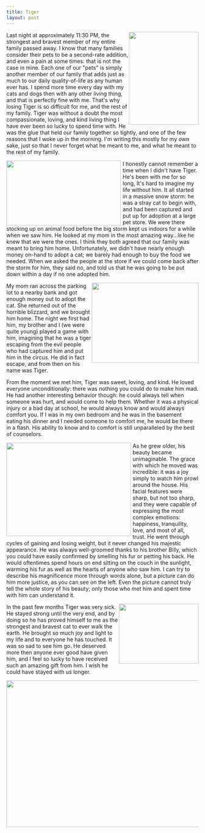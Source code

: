 ```yaml
---
title: Tiger
layout: post
---
```


<a href="http://cartera.me/blog/wp-content/uploads/DVC00025.jpg"><img class="size-full wp-image-224 alignright" style="float: right;" title="DVC00025" src="http://cartera.me/blog/wp-content/uploads/DVC00025.jpg" alt="" width="183" height="243" /></a>Last night at approximately 11:30 PM, the strongest and bravest member of my entire family passed away. I know that many families consider their pets to be a second-rate addition, and even a pain at some times: that is not the case in mine. Each one of our "pets" is simply another member of our family that adds just as much to our daily quality-of-life as any human ever has. I spend more time every day with my cats and dogs then with any other living thing, and that is perfectly fine with me. That's why losing Tiger is so difficult for me, and the rest of my family. Tiger was without a doubt the most compassionate, loving, and kind living thing I have ever been so lucky to spend time with. He was the glue that held our family together so tightly, and one of the few reasons that I woke up in the morning. I'm writing this mostly for my own sake, just so that I never forget what he meant to me, and what he meant to the rest of my family.

<a href="http://cartera.me/blog/wp-content/uploads/DVC00113.jpg"><img class="alignleft" style="float: left; margin-right: 5px;" title="DVC00113" src="http://cartera.me/blog/wp-content/uploads/DVC00113-500x283.jpg" alt="" width="300" height="170" /></a>I honestly cannot remember a time when I didn't have Tiger. He's been with me for so long, It's hard to imagine my life without him. It all started in a massive snow storm: he was a stray cat to begin with, and had been captured and put up for adoption at a large pet store. We were there stocking up on animal food before the big storm kept us indoors for a while when we saw him. He looked at my mom in the most amazing way...like he knew that we were the ones. I think they both agreed that our family was meant to bring him home. Unfortunately, we didn't have nearly enough money on-hand to adopt a cat; we barely had enough to buy the food we needed. When we asked the people at the store if we could come back after the storm for him, they said no, and told us that he was going to be put down within a day if no one adopted him.

<a href="http://cartera.me/blog/wp-content/uploads/DVC00297.jpg"><img class="alignright size-medium wp-image-227" style="float: right;" title="DVC00297" src="http://cartera.me/blog/wp-content/uploads/DVC00297-466x350.jpg" alt="" width="280" height="210" /></a>My mom ran across the parking lot to a nearby bank and got enough money out to adopt the cat. She returned out of the horrible blizzard, and we brought him home. The night we first had him, my brother and I (we were quite young) played a game with him, imagining that he was a tiger escaping from the evil people who had captured him and put him in the circus. He did in fact escape, and from then on his name was Tiger.

From the moment we met him, Tiger was sweet, loving, and kind. He loved everyone unconditionally: there was nothing you could do to make him mad. He had another interesting behavior though: he could always tell when someone was hurt, and would come to help them. Whether it was a physical injury or a bad day at school, he would always know and would always comfort you. If I was in my own bedroom and he was in the basement eating his dinner and I needed someone to comfort me, he would be there in a flash. His ability to know and to comfort is still unparalleled by the best of counselors.

<a href="http://cartera.me/blog/wp-content/uploads/CIMG1079.jpg"><img class="alignleft size-medium wp-image-221" style="float: left; margin-right: 5px;" title="CIMG1079" src="http://cartera.me/blog/wp-content/uploads/CIMG1079-466x350.jpg" alt="" width="326" height="245" /></a>As he grew older, his beauty became unimaginable. The grace with which he moved was incredible: it was a joy simply to watch him prowl around the house. His facial features were sharp, but not too sharp, and they were capable of expressing the most complex emotions: happiness, tranquility, love, and most of all, trust. He went through cycles of gaining and losing weight, but it never changed his majestic appearance. He was always well-groomed thanks to his brother Billy, which you could have easily confirmed by smelling his fur or petting his back. He would oftentimes spend hours on end sitting on the couch in the sunlight, warming his fur as well as the hearts of anyone who saw him. I can try to describe his magnificence more through words alone, but a picture can do him more justice, as you can see on the left. Even the picture cannot truly tell the whole story of his beauty; only those who met him and spent time with him can understand it.

<a href="http://cartera.me/blog/wp-content/uploads/CIMG0257.jpg"><img class="alignright size-medium wp-image-213" style="float: right;" title="CIMG0257" src="http://cartera.me/blog/wp-content/uploads/CIMG0257-466x350.jpg" alt="" width="209" height="157" /></a>In the past few months Tiger was very sick. He stayed strong until the very end, and by doing so he has proved himself to me as the strongest and bravest cat to ever walk the earth. He brought so much joy and light to my life and to everyone he has touched. It was so sad to see him go. He deserved more then anyone ever good have given him, and I feel so lucky to have received such an amazing gift from him. I wish he could have stayed with us longer.
<p style="text-align: center;"><a href="http://cartera.me/blog/wp-content/uploads/DVC00105.jpg">
<img class="aligncenter size-full wp-image-225" title="DVC00105" src="http://cartera.me/blog/wp-content/uploads/DVC00105.jpg" alt="" width="512" height="384" /></a></p>
